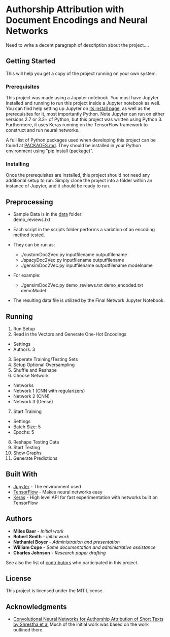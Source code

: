 # Authorship Attribution with Document Encodings and Neural Networks

Need to write a decent paragraph of description about the project....

## Getting Started

This will help you get a copy of the project running on your own system.

### Prerequisites

This project was made using a Jupyter notebook. You must have Jupyter installed and running to run this project inside a Jupyter notebook as well. You can find help setting up Jupyter on [its install page](http://jupyter.org/install), as well as the prerequisites for it, most importantly Python. Note Jupyter can run on either versions 2.7 or 3.3+ of Python, but this project was written using Python 3.
Furthermore, it uses Keras running on the TensorFlow framework to construct and run neural networks.

A full list of Python packages used when developing this project can be found at [PACKAGES.md](PACKAGES.md). They should be installed in your Python environment using "pip install (package)".

### Installing

Once the prerequisites are installed, this project should not need any additional setup to run. Simply clone the project into a folder within an instance of Jupyter, and it should be ready to run.


## Preprocessing

* Sample Data is in the [data](data/) folder:  
 demo\_reviews.txt
* Each script in the scripts folder performs a variation of an encoding method tested.
* They can be run as:
  * ./customDoc2Vec.py inputfilename outputfilename
  * ./spacyDoc2Vec.py inputfilename outputfilename
  * ./gensimDoc2Vec.py inputfilename outputfilename modelname
* For example:
  * ./gensimDoc2Vec.py demo\_reviews.txt demo\_encoded.txt demoModel

* The resulting data file is utilized by the Final Network Jupyter Notebook.

## Running

1. Run Setup
2. Read in the Vectors and Generate One-Hot Encodings
  * Settings
  * Authors: 3
3. Seperate Training/Testing Sets
4. Setup Optional Oversampling
5. Shuffle and Reshape
6. Choose Network
  * Networks
  * Network 1 (CNN with regularizers)
  * Network 2 (CNN)
  * Network 3 (Dense)
7. Start Training
  * Settings
  * Batch Size: 5
  * Epochs: 5
8. Reshape Testing Data
9. Start Testing
10. Show Graphs
11. Generate Predictions


## Built With

* [Jupyter](http://jupyter.org/documentation/) - The environment used
* [TensorFlow](https://www.tensorflow.org/) - Makes neural networks easy
* [Keras](https://keras.io/) - High level API for fast experimentation with networks built on TensorFlow

## Authors

* **Miles Baer** - *Initial work*
* **Robert Smith** - *Initial work*
* **Nathaniel Boyer** - *Administration and presentation*
* **William Cope** - *Some documentation and administrative assistance*
* **Charles Johnson** - *Research paper drafting*

See also the list of [contributors](https://github.com/CSCI4850/S18-team0-project/contributors) who participated in this project.

## License

This project is licensed under the MIT License.

## Acknowledgments

* [Convolutional Neural Networks for Authorship Attribution of Short Texts by Shrestha et al](http://www.aclweb.org/anthology/E17-2106) Much of the initial work was based on the work outlined there.
